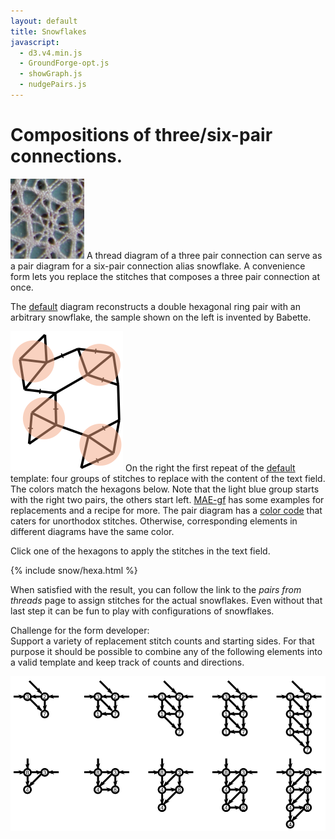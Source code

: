 ```yaml
---
layout: default
title: Snowflakes
javascript:
  - d3.v4.min.js
  - GroundForge-opt.js
  - showGraph.js
  - nudgePairs.js
---
```


Compositions of three/six-pair connections.
==========================================

![sample](sample.png?align=left)
A thread diagram of a three pair connection can serve as a pair diagram for a six-pair connection alias snowflake.
A convenience form lets you replace the stitches that composes a three pair connection at once.

The [default](?) diagram reconstructs a double hexagonal ring pair with an arbitrary snowflake,
the sample shown on the left is invented by Babette.

![](capture-extract.svg?align=right)
On the right the first repeat of the [default](?) template: four groups of stitches to replace with the content of the text field.
The colors match the hexagons below.
Note that the light blue group starts with the right two  pairs, the others start left.
[MAE-gf] has some examples for replacements and a recipe for more.
The pair diagram has a [color code] that caters for unorthodox stitches. 
Otherwise, corresponding elements in different diagrams have the same color. 

[MAE-gf]: /MAE-gf/docs/snow-stitches/#examples
[color code]: /GroundForge-help/color-rules

Click one of the hexagons to apply the stitches in the text field.

<script>{% include snow/hexa.js %}</script>
{% include snow/hexa.html %}

When satisfied with the result, you can follow the link to the _pairs from threads_ page to assign stitches for the actual snowflakes.
Even without that last step it can be fun to play with configurations of snowflakes.

Challenge for the form developer:  
Support a variety of replacement stitch counts and starting sides.
For that purpose it should be possible to combine any of the following elements into a valid template
and keep track of counts and directions.

![](plaits.svg)
